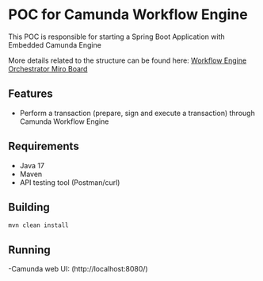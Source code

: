 ﻿# POC for Camunda Workflow Engine

This POC is responsible for starting a Spring Boot Application with Embedded Camunda Engine

More details related to the structure can be found here: [Workflow Engine Orchestrator Miro Board]( https://miro.com/app/board/uXjVNtdUssk=/)

## Features

- Perform a transaction (prepare, sign and execute a transaction) through Camunda Workflow Engine 

## Requirements

- Java 17
- Maven
- API testing tool (Postman/curl)

## Building

```shell script
mvn clean install
```

## Running

-Camunda web UI: (http://localhost:8080/)

